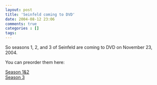 ```yaml
---
layout: post
title: 'Seinfeld coming to DVD'
date: 2004-08-12 23:06
comments: true
categories : []
tags:
---
```

So seasons 1, 2, and 3 of Seinfeld are coming to DVD on November 23, 2004.

You can preorder them here:

<a target="new" href="http://www.amazon.com/exec/obidos/ASIN/B00005JLEX/dvdplayers/104-0756346-0002328?creative=125581&camp=2321&link_code=as1">Season 1&2</a><br />
<a target="new" href="http://www.amazon.com/exec/obidos/ASIN/B0002UE1WQ/dvdplayers/104-0756346-0002328?creative=125581&camp=2321&link_code=as1">Season 3</a>

